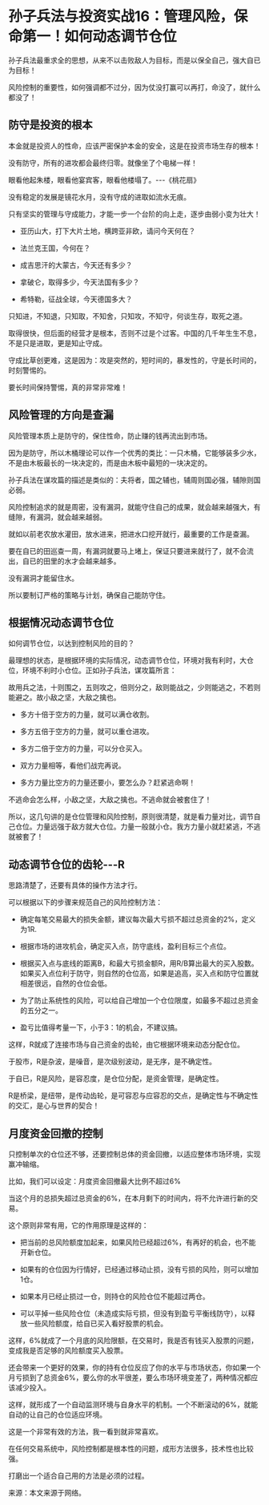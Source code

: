 # 孙子兵法与投资实战16：管理风险，保命第一！如何动态调节仓位

孙子兵法最重求全的思想，从来不以击败敌人为目标，而是以保全自己，强大自已为目标！

风险控制的重要性，如何强调都不过分，因为仗没打赢可以再打，命没了，就什么都没了！


## 防守是投资的根本
本金就是投资人的性命，应该严密保护本金的安全，这是在投资市场生存的根本！

没有防守，所有的进攻都会最终归零。就像坐了个电梯一样！

眼看他起朱楼，眼看他宴宾客，眼看他楼塌了。---《桃花扇》

没有稳定的发展是镜花水月，没有守成的进取如流水无痕。

只有坚实的管理与守成能力，才能一步一个台阶的向上走，逐步由弱小变为壮大！

- 亚历山大，打下大片土地，横跨亚非欧，请问今天何在？

- 法兰克王国，今何在？

- 成吉思汗的大蒙古，今天还有多少？

- 拿破仑，取得多少，今天法国有多少？

- 希特勒，征战全球，今天德国多大？

只知进，不知退，只知取，不知舍，只知攻，不知守，何谈生存，取死之道。

取得很快，但后面的经营才是根本，否则不过是个过客。中国的几千年生生不息，不是只是进取，更是知止守成。

守成比草创更难，这是因为：攻是突然的，短时间的，暴发性的，守是长时间的，时刻警惕的。

要长时间保持警惕，真的非常非常难！

## 风险管理的方向是查漏
风险管理本质上是防守的，保住性命，防止赚的钱再流出到市场。

因为是防守，所以木桶理论可以作一个优秀的类比：一只木桶，它能够装多少水，不是由木板最长的一块决定的，而是由木板中最短的一块决定的。

孙子兵法在谋攻篇的描述是类似的：夫将者，国之辅也，辅周则国必强，辅隙则国必弱。

风险控制追求的就是周密，没有漏洞，就能守住自己的成果，就会越来越强大，有缝隙，有漏洞，就会越来越弱。

就如以前老农放水灌田，放水进来，把进水口挖开就行，最重要的工作是查漏。

要在自已的田巡查一周，有漏洞就要马上堵上，保证只要进来就行了，就不会流出，自已的田里的水才会越来越多。

没有漏洞才能留住水。

所以要制订严格的策略与计划，确保自己能防守住。

## 根据情况动态调节仓位
如何调节仓位，以达到控制风险的目的？

最理想的状态，是根据环境的实际情况，动态调节仓位，环境对我有利时，大仓位，环境不利时小仓位。正如孙子兵法，谋攻篇所言：

故用兵之法，十则围之，五则攻之，倍则分之，敌则能战之，少则能逃之，不若则能避之。故小敌之坚，大敌之擒也。

- 多方十倍于空方的力量，就可以满仓收割。

- 多方五倍于空方的力量，就可以重仓进攻。

- 多方二倍于空方的力量，可以分仓买入。

- 双方力量相等，看他们战完再说。

- 多方力量比空方的力量还要小，要怎么办？赶紧逃命啊！

不逃命会怎么样，小敌之坚，大敌之擒也。不逃命就会被套住了！

所以，这几句讲的是仓位管理和风险控制，原则很清楚，就是看力量对比，调节自己仓位。力量远强于敌方就大仓位。力量一般就小仓。我方力量小就赶紧逃，不逃就被套了！


## 动态调节仓位的齿轮---R
思路清楚了，还要有具体的操作方法才行。

可以根据以下的步骤来规范自己的风险控制方法：

- 确定每笔交易最大的损失金额，建议每次最大亏损不超过总资金的2%，定义为1R.

- 根据市场的进攻机会，确定买入点，防守底线，盈利目标三个点位。

- 根据买入点与底线的距离B，和最大亏损金额R，用R/B算出最大的买入股数。如果买入点位利于防守，则自然的仓位高，如果是追高，买入点和防守位置就相差很远，自然的仓位会低。

- 为了防止系统性的风险，可以给自己增加一个仓位限度，如最多不超过总资金的五分之一。

- 盈亏比值得考量一下，小于3：1的机会，不建议搞。

这样，R就成了连接市场与自己资金的齿轮，由它根据环境来动态分配仓位。

于股市，R是杂波，是噪音，是次级别波动，是无序，是不确定性。

于自已，R是风险，是容忍度，是仓位分配，是资金管理，是确定性。

R是桥梁，是纽带，是传动齿轮，是可容忍与应容忍的交点，是确定性与不确定性的交汇，是心与世界的契合！


## 月度资金回撤的控制
只控制单次的仓位还不够，还要控制总体的资金回撤，以适应整体市场环境，实现赢冲输缩。

比如，我们可以设定：月度资金回撤最大比例不超过6%

当这个月的总损失超过总资金的6%，在本月剩下的时间内，将不允许进行新的交易。

这个原则非常有用，它的作用原理是这样的：

- 把当前的总风险额度加起来，如果风险已经超过6%，有再好的机会，也不能开新仓位。

- 如果有的仓位因为行情好，已经通过移动止损，没有亏损的风险，则可以增加1仓。

- 如果本月已经止损过一仓，则持仓的风险仓位不能超过两仓。

- 可以平掉一些风险仓位（未造成实际亏损，但没有到盈亏平衡线防守），以释放一些风险额度，给自已买入看好股票的机会。

这样，6%就成了一个月底的风险限额，在交易时，我是否有钱买入股票的问题，变成我是否足够的风险额度买入股票。

还会带来一个更好的效果，你的持有仓位反应了你的水平与市场状态，你如果一个月亏损到了总资金6%，要么你的水平很差，要么市场环境变差了，两种情况都应该减少投入。

这样，就形成了一个自动监测环境与自身水平的机制。一个不断滚动的6%，就能自动的让自己的仓位适应环境。

这是一个非常有效的方法，我一看到就非常喜欢。

在任何交易系统中，风险控制都是根本性的问题，成形方法很多，技术性也比较强。

打磨出一个适合自己用的方法是必须的过程。

来源：本文来源于网络。
